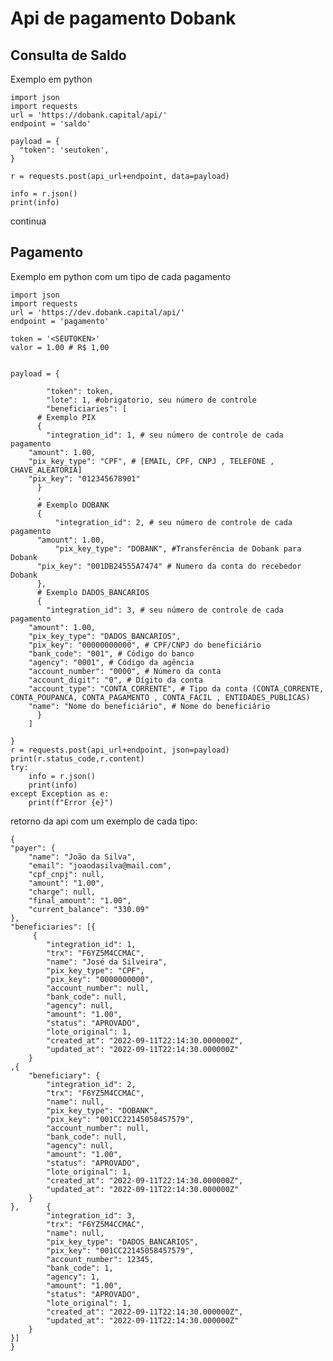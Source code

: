 # Api de pagamento Dobank

## Consulta de Saldo

Exemplo em python

    import json
    import requests
    url = 'https://dobank.capital/api/'
    endpoint = 'saldo'

    payload = {
      "token": 'seutoken',
    }

    r = requests.post(api_url+endpoint, data=payload)

    info = r.json()
    print(info)


  continua

## Pagamento

Exemplo em python com um tipo de cada pagamento 

	import json
	import requests
	url = 'https://dev.dobank.capital/api/'
	endpoint = 'pagamento'

	token = '<SEUTOKEN>'
	valor = 1.00 # R$ 1,00


	payload = {

			"token": token,
			"lote": 1, #obrigatorio, seu número de controle
			"beneficiaries": [
	      # Exemplo PIX
	      {
	        "integration_id": 1, # seu número de controle de cada pagamento
		"amount": 1.00,
		"pix_key_type": "CPF", # [EMAIL, CPF, CNPJ , TELEFONE , CHAVE_ALEATORIA]
		"pix_key": "012345678901"
	      }
	      ,
	      # Exemplo DOBANK
	      {
	          "integration_id": 2, # seu número de controle de cada pagamento
		  "amount": 1.00,
	          "pix_key_type": "DOBANK", #Transferência de Dobank para Dobank
		  "pix_key": "001DB24555A7474" # Numero da conta do recebedor Dobank
	      },
	      # Exemplo DADOS_BANCARIOS
	      {
	      	"integration_id": 3, # seu número de controle de cada pagamento
		"amount": 1.00,
		"pix_key_type": "DADOS_BANCARIOS",
		"pix_key": "00000000000", # CPF/CNPJ do beneficiário
		"bank_code": "001", # Código do banco
		"agency": "0001", # Código da agência
		"account_number": "0000", # Número da conta
		"account_digit": "0", # Dígito da conta
		"account_type": "CONTA_CORRENTE", # Tipo da conta (CONTA_CORRENTE, CONTA_POUPANCA, CONTA_PAGAMENTO , CONTA_FACIL , ENTIDADES_PUBLICAS)
		"name": "Nome do beneficiário", # Nome do beneficiário
	      }
	    ]

	}
	r = requests.post(api_url+endpoint, json=payload)
	print(r.status_code,r.content)
	try:
	    info = r.json()
	    print(info)
	except Exception as e:
	    print(f"Error {e}")




	
retorno da api com um exemplo de cada tipo:
	
	{
	"payer": {
		"name": "João da Silva",
		"email": "joaodasilva@mail.com",
		"cpf_cnpj": null,
		"amount": "1.00",
		"charge": null,
		"final_amount": "1.00",
		"current_balance": "330.09"
	},
	"beneficiaries": [{
	     {
            "integration_id": 1,
            "trx": "F6YZ5M4CCMAC",
            "name": "José da Silveira",
            "pix_key_type": "CPF",
            "pix_key": "0000000000",
            "account_number": null,
            "bank_code": null,
            "agency": null,
            "amount": "1.00",
            "status": "APROVADO",
            "lote_original": 1,
            "created_at": "2022-09-11T22:14:30.000000Z",
            "updated_at": "2022-09-11T22:14:30.000000Z"
        }
	,{
		"beneficiary": {
            "integration_id": 2,
            "trx": "F6YZ5M4CCMAC",
            "name": null,
            "pix_key_type": "DOBANK",
            "pix_key": "001CC22145058457579",
            "account_number": null,
            "bank_code": null,
            "agency": null,
            "amount": "1.00",
            "status": "APROVADO",
            "lote_original": 1,
            "created_at": "2022-09-11T22:14:30.000000Z",
            "updated_at": "2022-09-11T22:14:30.000000Z"
		}
	},      {
            "integration_id": 3,
            "trx": "F6YZ5M4CCMAC",
            "name": null,
            "pix_key_type": "DADOS_BANCARIOS",
            "pix_key": "001CC22145058457579",
            "account_number": 12345,
            "bank_code": 1,
            "agency": 1,
            "amount": "1.00",
            "status": "APROVADO",
            "lote_original": 1,
            "created_at": "2022-09-11T22:14:30.000000Z",
            "updated_at": "2022-09-11T22:14:30.000000Z"
        }
	}]
	}
	

